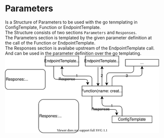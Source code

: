 # Parameters
Is a Structure of Parameters to be used with the go tenmplating in ConfigTemplate, Function or EndpointTemplate.  
The Structure consists of two sections `Parameters` and `Responses`.  
The Parameters section is templated by the given parameter definition at the call of the Function or EndpointTemplate.  
The Responses section is availabe upstream of the EndpointTemplate call. And can be used in the parameter definition over the go templating.  
![](images/httpResponses.svg)